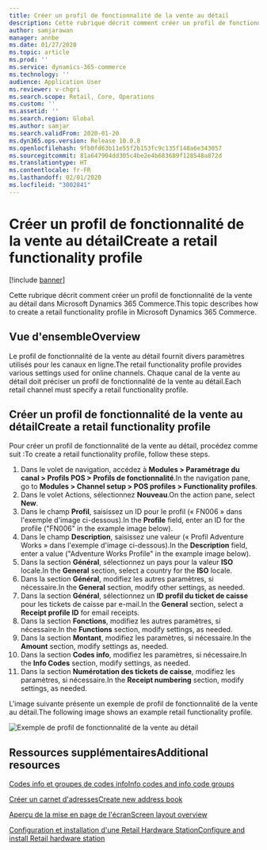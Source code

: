 ```yaml
---
title: Créer un profil de fonctionnalité de la vente au détail
description: Cette rubrique décrit comment créer un profil de fonctionnalité de la vente au détail dans Microsoft Dynamics 365 Commerce.
author: samjarawan
manager: annbe
ms.date: 01/27/2020
ms.topic: article
ms.prod: ''
ms.service: dynamics-365-commerce
ms.technology: ''
audience: Application User
ms.reviewer: v-chgri
ms.search.scope: Retail, Core, Operations
ms.custom: ''
ms.assetid: ''
ms.search.region: Global
ms.author: samjar
ms.search.validFrom: 2020-01-20
ms.dyn365.ops.version: Release 10.0.8
ms.openlocfilehash: 9fb0fd63b11e55f2b153fc9c135f148a6e343057
ms.sourcegitcommit: 81a647904dd305c4be2e4b683689f128548a872d
ms.translationtype: HT
ms.contentlocale: fr-FR
ms.lasthandoff: 02/01/2020
ms.locfileid: "3002841"
---
```

# <a name="create-a-retail-functionality-profile"></a><span data-ttu-id="8bbe2-103">Créer un profil de fonctionnalité de la vente au détail</span><span class="sxs-lookup"><span data-stu-id="8bbe2-103">Create a retail functionality profile</span></span>


[!include [banner](includes/banner.md)]

<span data-ttu-id="8bbe2-104">Cette rubrique décrit comment créer un profil de fonctionnalité de la vente au détail dans Microsoft Dynamics 365 Commerce.</span><span class="sxs-lookup"><span data-stu-id="8bbe2-104">This topic describes how to create a retail functionality profile in Microsoft Dynamics 365 Commerce.</span></span>

## <a name="overview"></a><span data-ttu-id="8bbe2-105">Vue d'ensemble</span><span class="sxs-lookup"><span data-stu-id="8bbe2-105">Overview</span></span>

<span data-ttu-id="8bbe2-106">Le profil de fonctionnalité de la vente au détail fournit divers paramètres utilisés pour les canaux en ligne.</span><span class="sxs-lookup"><span data-stu-id="8bbe2-106">The retail functionality profile provides various settings used for online channels.</span></span> <span data-ttu-id="8bbe2-107">Chaque canal de la vente au détail doit préciser un profil de fonctionnalité de la vente au détail.</span><span class="sxs-lookup"><span data-stu-id="8bbe2-107">Each retail channel must specify a retail functionality profile.</span></span>

## <a name="create-a-retail-functionality-profile"></a><span data-ttu-id="8bbe2-108">Créer un profil de fonctionnalité de la vente au détail</span><span class="sxs-lookup"><span data-stu-id="8bbe2-108">Create a retail functionality profile</span></span>

<span data-ttu-id="8bbe2-109">Pour créer un profil de fonctionnalité de la vente au détail, procédez comme suit :</span><span class="sxs-lookup"><span data-stu-id="8bbe2-109">To create a retail functionality profile, follow these steps.</span></span>

1. <span data-ttu-id="8bbe2-110">Dans le volet de navigation, accédez à **Modules \> Paramétrage du canal \> Profils POS \> Profils de fonctionnalité**.</span><span class="sxs-lookup"><span data-stu-id="8bbe2-110">In the navigation pane, go to **Modules \> Channel setup \> POS profiles \> Functionality profiles**.</span></span>
1. <span data-ttu-id="8bbe2-111">Dans le volet Actions, sélectionnez **Nouveau**.</span><span class="sxs-lookup"><span data-stu-id="8bbe2-111">On the action pane, select **New**.</span></span>
1. <span data-ttu-id="8bbe2-112">Dans le champ **Profil**, saisissez un ID pour le profil (« FN006 » dans l'exemple d'image ci-dessous).</span><span class="sxs-lookup"><span data-stu-id="8bbe2-112">In the **Profile** field, enter an ID for the profile ("FN006" in the example image below).</span></span>
1. <span data-ttu-id="8bbe2-113">Dans le champ **Description**, saisissez une valeur (« Profil Adventure Works » dans l'exemple d'image ci-dessous).</span><span class="sxs-lookup"><span data-stu-id="8bbe2-113">In the **Description** field, enter a value ("Adventure Works Profile" in the example image below).</span></span>
1. <span data-ttu-id="8bbe2-114">Dans la section **Général**, sélectionnez un pays pour la valeur **ISO** locale.</span><span class="sxs-lookup"><span data-stu-id="8bbe2-114">In the **General** section, select a country for the **ISO** locale.</span></span>
1. <span data-ttu-id="8bbe2-115">Dans la section **Général**, modifiez les autres paramètres, si nécessaire.</span><span class="sxs-lookup"><span data-stu-id="8bbe2-115">In the **General** section, modify other settings, as needed.</span></span>
1. <span data-ttu-id="8bbe2-116">Dans la section **Général**, sélectionnez un **ID profil du ticket de caisse** pour les tickets de caisse par e-mail.</span><span class="sxs-lookup"><span data-stu-id="8bbe2-116">In the **General** section, select a **Receipt profile ID** for email receipts.</span></span>
1. <span data-ttu-id="8bbe2-117">Dans la section **Fonctions**, modifiez les autres paramètres, si nécessaire.</span><span class="sxs-lookup"><span data-stu-id="8bbe2-117">In the **Functions** section, modify settings, as needed.</span></span>
1. <span data-ttu-id="8bbe2-118">Dans la section **Montant**, modifiez les paramètres, si nécessaire.</span><span class="sxs-lookup"><span data-stu-id="8bbe2-118">In the **Amount** section, modify settings as, needed.</span></span>
1. <span data-ttu-id="8bbe2-119">Dans la section **Codes info**, modifiez les paramètres, si nécessaire.</span><span class="sxs-lookup"><span data-stu-id="8bbe2-119">In the **Info Codes** section, modify settings, as needed.</span></span>
1. <span data-ttu-id="8bbe2-120">Dans la section **Numérotation des tickets de caisse**, modifiez les paramètres, si nécessaire.</span><span class="sxs-lookup"><span data-stu-id="8bbe2-120">In the **Receipt numbering** section, modify settings, as needed.</span></span> 
  
<span data-ttu-id="8bbe2-121">L'image suivante présente un exemple de profil de fonctionnalité de la vente au détail.</span><span class="sxs-lookup"><span data-stu-id="8bbe2-121">The following image shows an example retail functionality profile.</span></span>
  
![Exemple de profil de fonctionnalité de la vente au détail](media/retail-functionality-profile.png)

## <a name="additional-resources"></a><span data-ttu-id="8bbe2-123">Ressources supplémentaires</span><span class="sxs-lookup"><span data-stu-id="8bbe2-123">Additional resources</span></span>

[<span data-ttu-id="8bbe2-124">Codes info et groupes de codes info</span><span class="sxs-lookup"><span data-stu-id="8bbe2-124">Info codes and info code groups</span></span>](info-codes-retail.md)           

[<span data-ttu-id="8bbe2-125">Créer un carnet d'adresses</span><span class="sxs-lookup"><span data-stu-id="8bbe2-125">Create new address book</span></span>](new-address-book.md) 

[<span data-ttu-id="8bbe2-126">Aperçu de la mise en page de l'écran</span><span class="sxs-lookup"><span data-stu-id="8bbe2-126">Screen layout overview</span></span>](pos-screen-layouts.md)       

[<span data-ttu-id="8bbe2-127">Configuration et installation d'une Retail Hardware Station</span><span class="sxs-lookup"><span data-stu-id="8bbe2-127">Configure and install Retail hardware station</span></span>](retail-hardware-station-configuration-installation.md) 
